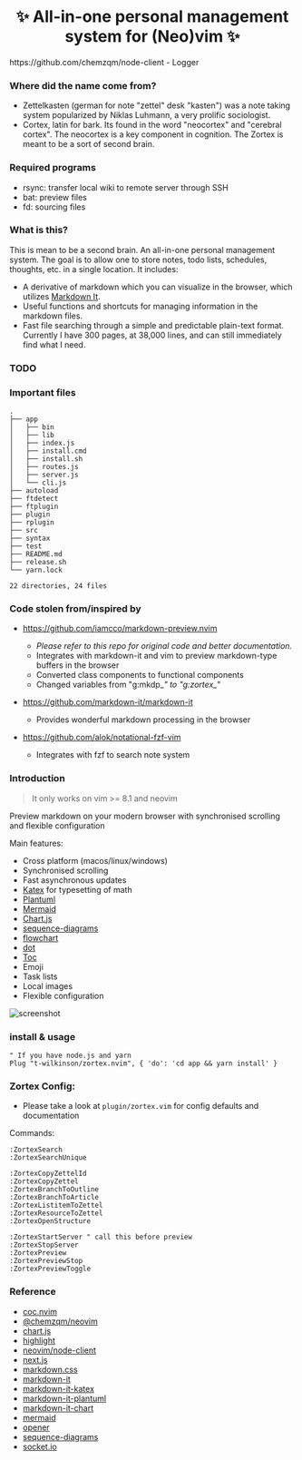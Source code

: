<h1 align="center"> ✨ All-in-one personal management system for (Neo)vim ✨ </h1>
https://github.com/chemzqm/node-client
    - Logger

### Where did the name come from?
- Zettelkasten (german for note "zettel" desk "kasten") was a note taking system popularized by Niklas Luhmann, a very prolific sociologist.
- Cortex, latin for bark. Its found in the word "neocortex" and "cerebral cortex". The neocortex is a key component in cognition. The Zortex is meant to be a sort of second brain.

### Required programs
- rsync: transfer local wiki to remote server through SSH
- bat: preview files
- fd: sourcing files

### What is this?
This is mean to be a second brain. An all-in-one personal management system. The goal is to allow one to store notes, todo lists, schedules, thoughts, etc. in a single location. It includes:
- A derivative of markdown which you can visualize in the browser, which utilizes [Markdown It](https://github.com/markdown-it/markdown-it).
- Useful functions and shortcuts for managing information in the markdown files.
- Fast file searching through a simple and predictable plain-text format. Currently I have 300 pages, at 38,000 lines, and can still immediately find what I need.

### TODO

### Important files
```tree
.
├── app
│   ├── bin
│   ├── lib
│   ├── index.js
│   ├── install.cmd
│   ├── install.sh
│   ├── routes.js
│   ├── server.js
│   └── cli.js
├── autoload
├── ftdetect
├── ftplugin
├── plugin
├── rplugin
├── src
├── syntax
├── test
├── README.md
├── release.sh
└── yarn.lock

22 directories, 24 files
```

### Code stolen from/inspired by

- https://github.com/iamcco/markdown-preview.nvim
    - *Please refer to this repo for original code and better documentation.*
    - Integrates with markdown-it and vim to preview markdown-type buffers in the browser
    - Converted class components to functional components
    - Changed variables from "g:mkdp_*" to "g:zortex_*"

- https://github.com/markdown-it/markdown-it
    - Provides wonderful markdown processing in the browser

- https://github.com/alok/notational-fzf-vim
    - Integrates with fzf to search note system

### Introduction

> It only works on vim >= 8.1 and neovim

Preview markdown on your modern browser with synchronised scrolling and flexible configuration

Main features:

- Cross platform (macos/linux/windows)
- Synchronised scrolling
- Fast asynchronous updates
- [Katex](https://github.com/Khan/KaTeX) for typesetting of math
- [Plantuml](https://github.com/plantuml/plantuml)
- [Mermaid](https://github.com/knsv/mermaid)
- [Chart.js](https://github.com/chartjs/Chart.js)
- [sequence-diagrams](https://github.com/bramp/js-sequence-diagrams)
- [flowchart](https://github.com/adrai/flowchart.js)
- [dot](https://github.com/mdaines/viz.js)
- [Toc](https://github.com/nagaozen/markdown-it-toc-done-right)
- Emoji
- Task lists
- Local images
- Flexible configuration

![screenshot](https://user-images.githubusercontent.com/5492542/47603494-28e90000-da1f-11e8-9079-30646e551e7a.gif)

### install & usage

```vim
" If you have node.js and yarn
Plug "t-wilkinson/zortex.nvim", { 'do': 'cd app && yarn install' }
```

### Zortex Config:

- Please take a look at `plugin/zortex.vim` for config defaults and documentation

Commands:

```vim
:ZortexSearch
:ZortexSearchUnique

:ZortexCopyZettelId
:ZortexCopyZettel
:ZortexBranchToOutline
:ZortexBranchToArticle
:ZortexListitemToZettel
:ZortexResourceToZettel
:ZortexOpenStructure

:ZortexStartServer " call this before preview
:ZortexStopServer
:ZortexPreview
:ZortexPreviewStop
:ZortexPreviewToggle
```

### Reference

- [coc.nvim](https://github.com/neoclide/coc.nvim)
- [@chemzqm/neovim](https://github.com/neoclide/neovim)
- [chart.js](https://github.com/chartjs/Chart.js)
- [highlight](https://github.com/highlightjs/highlight.js)
- [neovim/node-client](https://github.com/neovim/node-client)
- [next.js](https://github.com/zeit/next.js)
- [markdown.css](https://github.com/iamcco/markdown.css)
- [markdown-it](https://github.com/markdown-it/markdown-it)
- [markdown-it-katex](https://github.com/waylonflinn/markdown-it-katex)
- [markdown-it-plantuml](https://github.com/gmunguia/markdown-it-plantuml)
- [markdown-it-chart](https://github.com/tylingsoft/markdown-it-chart)
- [mermaid](https://github.com/knsv/mermaid)
- [opener](https://github.com/domenic/opener)
- [sequence-diagrams](https://github.com/bramp/js-sequence-diagrams)
- [socket.io](https://github.com/socketio/socket.io)
